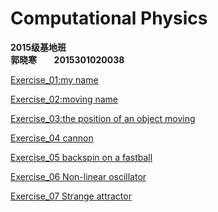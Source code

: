  # Computational Physics
__2015级基地班__       
__郭晓寒__       
__2015301020038__  

[Exercise_01:my name](https://github.com/handongyue/compuation_physics_N2015301020038/blob/master/Guoxiaohan.py)

[Exercise_02:moving name](https://github.com/handongyue/compuation_physics_N2015301020038/blob/master/move.py)

[Exercise_03:the position of an object moving](https://github.com/handongyue/compuation_physics_N2015301020038/blob/master/Exercise_03%20:%20The%20position%20of%20an%20object%20moving%20.md)

[Exercise_04 cannon](https://www.zybuluo.com/handongyue/note/882128)

[Exercise_05 backspin on a fastball](https://github.com/handongyue/compuation_physics_N2015301020038/blob/master/exercise%2005.py)

[Exercise_06 Non-linear oscillator](https://www.zybuluo.com/handongyue/note/939270)

[Exercise_07 Strange attractor](https://www.zybuluo.com/handongyue/note/939291)
